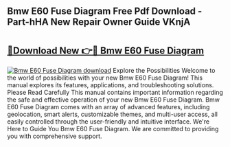 ## Bmw E60 Fuse Diagram Free Pdf Download - Part-hHA New Repair Owner Guide VKnjA

# <h2><a href="http://dflu3vl.blite.top/?on=Bmw+E60+Fuse+Diagram">🔗Download New 👉🔴 Bmw E60 Fuse Diagram</a></h2>

[![Bmw E60 Fuse Diagram download](https://i.imgur.com/lujVjoI.png)](http://dflu3vl.blite.top/?on=Bmw+E60+Fuse+Diagram)
Explore the Possibilities Welcome to the world of possibilities with your new Bmw E60 Fuse Diagram! This manual explores its features, applications, and troubleshooting solutions. Please Read Carefully This manual contains important information regarding the safe and effective operation of your new Bmw E60 Fuse Diagram. Bmw E60 Fuse Diagram comes with an array of advanced features, including geolocation, smart alerts, customizable themes, and multi-user access, all easily controlled through the user-friendly and intuitive interface. We're Here to Guide You Bmw E60 Fuse Diagram. We are committed to providing you with comprehensive support.
